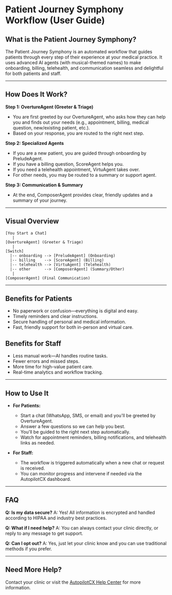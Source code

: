 # Patient Journey Symphony Workflow (User Guide)

## What is the Patient Journey Symphony?
The Patient Journey Symphony is an automated workflow that guides patients through every step of their experience at your medical practice. It uses advanced AI agents (with musical-themed names) to make onboarding, billing, telehealth, and communication seamless and delightful for both patients and staff.

---

## How Does It Work?

**Step 1: OvertureAgent (Greeter & Triage)**
- You are first greeted by our OvertureAgent, who asks how they can help you and finds out your needs (e.g., appointment, billing, medical question, new/existing patient, etc.).
- Based on your response, you are routed to the right next step.

**Step 2: Specialized Agents**
- If you are a new patient, you are guided through onboarding by PreludeAgent.
- If you have a billing question, ScoreAgent helps you.
- If you need a telehealth appointment, VirtuAgent takes over.
- For other needs, you may be routed to a summary or support agent.

**Step 3: Communication & Summary**
- At the end, ComposerAgent provides clear, friendly updates and a summary of your journey.

---

## Visual Overview
```
[You Start a Chat]
   |
[OvertureAgent] (Greeter & Triage)
   |
[Switch]
  |-- onboarding --> [PreludeAgent] (Onboarding)
  |-- billing    --> [ScoreAgent] (Billing)
  |-- telehealth --> [VirtuAgent] (Telehealth)
  |-- other      --> [ComposerAgent] (Summary/Other)
   |
[ComposerAgent] (Final Communication)
```

---

## Benefits for Patients
- No paperwork or confusion—everything is digital and easy.
- Timely reminders and clear instructions.
- Secure handling of personal and medical information.
- Fast, friendly support for both in-person and virtual care.

## Benefits for Staff
- Less manual work—AI handles routine tasks.
- Fewer errors and missed steps.
- More time for high-value patient care.
- Real-time analytics and workflow tracking.

---

## How to Use It
- **For Patients:**
  - Start a chat (WhatsApp, SMS, or email) and you'll be greeted by OvertureAgent.
  - Answer a few questions so we can help you best.
  - You'll be guided to the right next step automatically.
  - Watch for appointment reminders, billing notifications, and telehealth links as needed.

- **For Staff:**
  - The workflow is triggered automatically when a new chat or request is received.
  - You can monitor progress and intervene if needed via the AutopilotCX dashboard.

---

## FAQ
**Q: Is my data secure?**
A: Yes! All information is encrypted and handled according to HIPAA and industry best practices.

**Q: What if I need help?**
A: You can always contact your clinic directly, or reply to any message to get support.

**Q: Can I opt out?**
A: Yes, just let your clinic know and you can use traditional methods if you prefer.

---

## Need More Help?
Contact your clinic or visit the [AutopilotCX Help Center](https://autopilotcx.com/help) for more information. 
